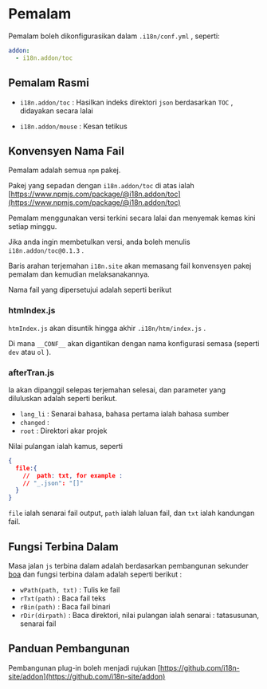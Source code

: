 # Pemalam

Pemalam boleh dikonfigurasikan dalam `.i18n/conf.yml` , seperti:

```yml
addon:
  - i18n.addon/toc
```

## Pemalam Rasmi

* `i18n.addon/toc` :
  Hasilkan indeks direktori `json` berdasarkan `TOC` , didayakan secara lalai

* `i18n.addon/mouse` : Kesan tetikus

## Konvensyen Nama Fail

Pemalam adalah semua `npm` pakej.

Pakej yang sepadan dengan `i18n.addon/toc` di atas ialah [https://www.npmjs.com/package/@i18n.addon/toc](https://www.npmjs.com/package/@i18n.addon/toc)

Pemalam menggunakan versi terkini secara lalai dan menyemak kemas kini setiap minggu.

Jika anda ingin membetulkan versi, anda boleh menulis `i18n.addon/toc@0.1.3` .

Baris arahan terjemahan `i18n.site` akan memasang fail konvensyen pakej pemalam dan kemudian melaksanakannya.

Nama fail yang dipersetujui adalah seperti berikut

### htmIndex.js

`htmIndex.js` akan disuntik hingga akhir `.i18n/htm/index.js` .

Di mana `__CONF__` akan digantikan dengan nama konfigurasi semasa (seperti `dev` atau `ol` ).

### afterTran.js

Ia akan dipanggil selepas terjemahan selesai, dan parameter yang diluluskan adalah seperti berikut.

* `lang_li` : Senarai bahasa, bahasa pertama ialah bahasa sumber
* `changed` :
* `root` : Direktori akar projek

Nilai pulangan ialah kamus, seperti

```json
{
  file:{
    //  path: txt, for example :
    // "_.json": "[]"
  }
}
```

`file` ialah senarai fail output, `path` ialah laluan fail, dan `txt` ialah kandungan fail.

## Fungsi Terbina Dalam

Masa jalan `js` terbina dalam adalah berdasarkan pembangunan sekunder [boa](https://github.com/boa-dev/boa) dan fungsi terbina dalam adalah seperti berikut :

* `wPath(path, txt)` : Tulis ke fail
* `rTxt(path)` : Baca fail teks
* `rBin(path)` : Baca fail binari
* `rDir(dirpath)` : Baca direktori, nilai pulangan ialah senarai : tatasusunan, senarai fail

## Panduan Pembangunan

Pembangunan plug-in boleh menjadi rujukan [https://github.com/i18n-site/addon](https://github.com/i18n-site/addon)